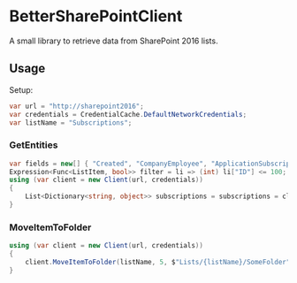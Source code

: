 # BetterSharePointClient

A small library to retrieve data from SharePoint 2016 lists.

## Usage

Setup:
```csharp
var url = "http://sharepoint2016";
var credentials = CredentialCache.DefaultNetworkCredentials;
var listName = "Subscriptions";
```

### GetEntities

```csharp
var fields = new[] { "Created", "CompanyEmployee", "ApplicationSubscription" };
Expression<Func<ListItem, bool>> filter = li => (int) li["ID"] <= 100;
using (var client = new Client(url, credentials))
{
    List<Dictionary<string, object>> subscriptions = subscriptions = client.GetEntities(listName, fields, filter);
}
```

### MoveItemToFolder

```csharp
using (var client = new Client(url, credentials))
{
    client.MoveItemToFolder(listName, 5, $"Lists/{listName}/SomeFolder");
}
```
